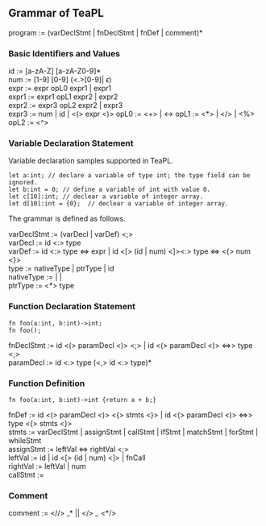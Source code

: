 ## Grammar of TeaPL

program := (varDeclStmt | fnDeclStmt | fnDef | comment)*

### Basic Identifiers and Values

id := [a-zA-Z] [a-zA-Z0-9]*   
num := [1-9] [0-9] (<.>[0-9]| $\epsilon$)  
expr :=  expr opL0 expr1 | expr1  
expr1 :=  expr1 opL1 expr2 | expr2  
expr2 :=  expr3 opL2 expr2 | expr3  
expr3 :=  num | id | <(> expr <)> 
opL0 := <+> | <->
opL1 := <*> | </> | <%>  
opL2 := <^>


### Variable Declaration Statement

Variable declaration samples supported in TeaPL.
```
let a:int; // declare a variable of type int; the type field can be ignored.
let b:int = 0; // define a variable of int with value 0.
let c[10]:int; // declear a variable of integer array.
let d[10]:int = {0};  // declear a variable of integer array.
```
The grammar is defined as follows.
 
varDeclStmt := <let> (varDecl | varDef) <;>   
varDecl := id <:> type  
varDef :=  id <:> type <=> expr | id <[> (id | num) <]><:> type <=> <{> num <}>  
type := nativeType | ptrType | id  
nativeType := <int> | <float> | <char>  
ptrType := <*> type  

### Function Declaration Statement

```
fn foo(a:int, b:int)->int;
fn foo();
```
fnDeclStmt := <fn> id <(> paramDecl <)> <;> | <fn> id <(> paramDecl <)> <=>> type <;>   
paramDecl := id <:> type (<,> id <:> type)*    

### Function Definition

```
fn foo(a:int, b:int)->int {return a + b;} 
```

fnDef := <fn> id <(> paramDecl <)> <{> stmts <}> | <fn> id <(> paramDecl <)> <=>> type <{> stmts <}>  
stmts :=  varDeclStmt | assignStmt | callStmt | ifStmt | matchStmt | forStmt | whileStmt  
assignStmt := leftVal <=> rightVal <;>  
leftVal := id | id <[> (id | num) <]> | fnCall  
rightVal := leftVal | num  
callStmt :=  

### Comment

comment :=  <//> _* || </*> _* <*/>  
